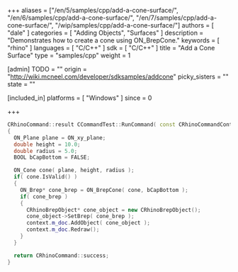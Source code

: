 +++
aliases = ["/en/5/samples/cpp/add-a-cone-surface/", "/en/6/samples/cpp/add-a-cone-surface/", "/en/7/samples/cpp/add-a-cone-surface/", "/wip/samples/cpp/add-a-cone-surface/"]
authors = [ "dale" ]
categories = [ "Adding Objects", "Surfaces" ]
description = "Demonstrates how to create a cone using ON_BrepCone."
keywords = [ "rhino" ]
languages = [ "C/C++" ]
sdk = [ "C/C++" ]
title = "Add a Cone Surface"
type = "samples/cpp"
weight = 1

[admin]
TODO = ""
origin = "http://wiki.mcneel.com/developer/sdksamples/addcone"
picky_sisters = ""
state = ""

[included_in]
platforms = [ "Windows" ]
since = 0

+++

```cpp
CRhinoCommand::result CCommandTest::RunCommand( const CRhinoCommandContext& context )
{
  ON_Plane plane = ON_xy_plane;
  double height = 10.0;
  double radius = 5.0;
  BOOL bCapBottom = FALSE;

  ON_Cone cone( plane, height, radius );
  if( cone.IsValid() )
  {
    ON_Brep* cone_brep = ON_BrepCone( cone, bCapBottom );
    if( cone_brep )
    {
      CRhinoBrepObject* cone_object = new CRhinoBrepObject();
      cone_object->SetBrep( cone_brep );
      context.m_doc.AddObject( cone_object );
      context.m_doc.Redraw();
    }
  }

  return CRhinoCommand::success;
}
```
